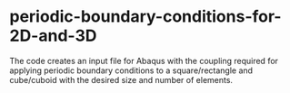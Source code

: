 # periodic-boundary-conditions-for-2D-and-3D
The code creates an input file for Abaqus with the coupling required for applying periodic boundary conditions to a square/rectangle and cube/cuboid with the desired size and number of elements.
